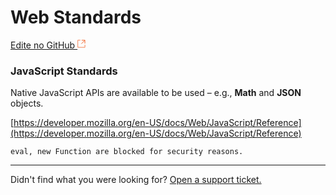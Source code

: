 # Web **Standards**

[Edite no GitHub <svg width="14" height="14" xmlns="http://www.w3.org/2000/svg"><g fill="none" stroke="#F3652B"><path d="M4.81.71H.672v11.43H12.1V8.001" stroke-width=".8"/><path d="M6.87.786h5.155V5.94M6.31 6.5L12.026.786"/></g></svg>](https://github.com/aziontech/docs_en/edit/master/edge-functions/runtime-apis/javascript/web-standards/index.md)

### JavaScript Standards

Native JavaScript APIs are available to be used – e.g., **Math** and **JSON** objects.

[https://developer.mozilla.org/en-US/docs/Web/JavaScript/Reference](https://developer.mozilla.org/en-US/docs/Web/JavaScript/Reference)

~~~
eval, new Function are blocked for security reasons.
~~~



---

Didn't find what you were looking for? [Open a support ticket.](https://tickets.azion.com/)
